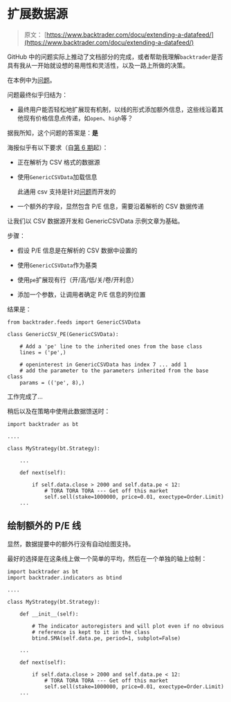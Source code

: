 # 扩展数据源

> 原文： [https://www.backtrader.com/docu/extending-a-datafeed/](https://www.backtrader.com/docu/extending-a-datafeed/)

GitHub 中的问题实际上推动了文档部分的完成，或者帮助我理解`backtrader`是否具有我从一开始就设想的易用性和灵活性，以及一路上所做的决策。

在本例中为[问题](https://github.com/mementum/backtrader/issues/9)。

问题最终似乎归结为：

*   最终用户能否轻松地扩展现有机制，以线的形式添加额外信息，这些线沿着其他现有价格信息点传递，如`open`、`high`等？

据我所知，这个问题的答案是：**是**

海报似乎有以下要求（自[第 6 期](https://github.com/mementum/backtrader/issues/6)起）：

*   正在解析为 CSV 格式的数据源

*   使用`GenericCSVData`加载信息

    此通用 csv 支持是针对[问题](https://github.com/mementum/backtrader/issues/6)而开发的

*   一个额外的字段，显然包含 P/E 信息，需要沿着解析的 CSV 数据传递

让我们以 CSV 数据源开发和 GenericCSVData 示例文章为基础。

步骤：

*   假设 P/E 信息是在解析的 CSV 数据中设置的

*   使用`GenericCSVData`作为基类

*   使用`pe`扩展现有行（开/高/低/关/卷/开利息）

*   添加一个参数，让调用者确定 P/E 信息的列位置

结果是：

```
from backtrader.feeds import GenericCSVData

class GenericCSV_PE(GenericCSVData):

    # Add a 'pe' line to the inherited ones from the base class
    lines = ('pe',)

    # openinterest in GenericCSVData has index 7 ... add 1
    # add the parameter to the parameters inherited from the base class
    params = (('pe', 8),) 
```

工作完成了…

稍后以及在策略中使用此数据馈送时：

```
import backtrader as bt

....

class MyStrategy(bt.Strategy):

    ...

    def next(self):

        if self.data.close > 2000 and self.data.pe < 12:
            # TORA TORA TORA --- Get off this market
            self.sell(stake=1000000, price=0.01, exectype=Order.Limit)
    ... 
```

## 绘制额外的 P/E 线

显然，数据提要中的额外行没有自动绘图支持。

最好的选择是在这条线上做一个简单的平均，然后在一个单独的轴上绘制：

```
import backtrader as bt
import backtrader.indicators as btind

....

class MyStrategy(bt.Strategy):

    def __init__(self):

        # The indicator autoregisters and will plot even if no obvious
        # reference is kept to it in the class
        btind.SMA(self.data.pe, period=1, subplot=False)

    ...

    def next(self):

        if self.data.close > 2000 and self.data.pe < 12:
            # TORA TORA TORA --- Get off this market
            self.sell(stake=1000000, price=0.01, exectype=Order.Limit)
    ... 
```